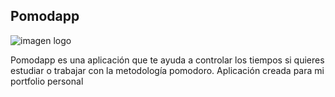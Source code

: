 ## Pomodapp

![imagen logo](/app/src/asset/logo.png)

Pomodapp es una aplicación que te ayuda a controlar los tiempos si quieres estudiar o trabajar con la metodología pomodoro. Aplicación creada para mi portfolio personal

